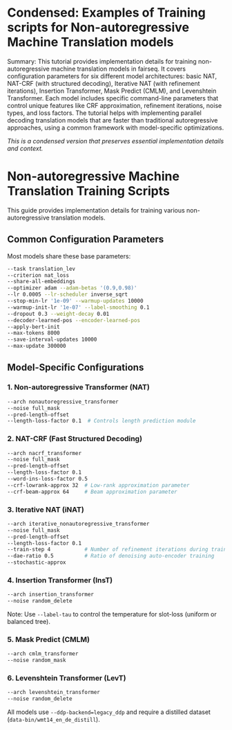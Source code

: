 # Condensed: Examples of Training scripts for Non-autoregressive Machine Translation models

Summary: This tutorial provides implementation details for training non-autoregressive machine translation models in fairseq. It covers configuration parameters for six different model architectures: basic NAT, NAT-CRF (with structured decoding), Iterative NAT (with refinement iterations), Insertion Transformer, Mask Predict (CMLM), and Levenshtein Transformer. Each model includes specific command-line parameters that control unique features like CRF approximation, refinement iterations, noise types, and loss factors. The tutorial helps with implementing parallel decoding translation models that are faster than traditional autoregressive approaches, using a common framework with model-specific optimizations.

*This is a condensed version that preserves essential implementation details and context.*

# Non-autoregressive Machine Translation Training Scripts

This guide provides implementation details for training various non-autoregressive translation models.

## Common Configuration Parameters

Most models share these base parameters:
```bash
--task translation_lev
--criterion nat_loss
--share-all-embeddings
--optimizer adam --adam-betas '(0.9,0.98)'
--lr 0.0005 --lr-scheduler inverse_sqrt
--stop-min-lr '1e-09' --warmup-updates 10000
--warmup-init-lr '1e-07' --label-smoothing 0.1
--dropout 0.3 --weight-decay 0.01
--decoder-learned-pos --encoder-learned-pos
--apply-bert-init
--max-tokens 8000
--save-interval-updates 10000
--max-update 300000
```

## Model-Specific Configurations

### 1. Non-autoregressive Transformer (NAT)
```bash
--arch nonautoregressive_transformer
--noise full_mask
--pred-length-offset
--length-loss-factor 0.1  # Controls length prediction module
```

### 2. NAT-CRF (Fast Structured Decoding)
```bash
--arch nacrf_transformer
--noise full_mask
--pred-length-offset
--length-loss-factor 0.1
--word-ins-loss-factor 0.5
--crf-lowrank-approx 32  # Low-rank approximation parameter
--crf-beam-approx 64     # Beam approximation parameter
```

### 3. Iterative NAT (iNAT)
```bash
--arch iterative_nonautoregressive_transformer
--noise full_mask
--pred-length-offset
--length-loss-factor 0.1
--train-step 4           # Number of refinement iterations during training
--dae-ratio 0.5          # Ratio of denoising auto-encoder training
--stochastic-approx
```

### 4. Insertion Transformer (InsT)
```bash
--arch insertion_transformer
--noise random_delete
```
Note: Use `--label-tau` to control the temperature for slot-loss (uniform or balanced tree).

### 5. Mask Predict (CMLM)
```bash
--arch cmlm_transformer
--noise random_mask
```

### 6. Levenshtein Transformer (LevT)
```bash
--arch levenshtein_transformer
--noise random_delete
```

All models use `--ddp-backend=legacy_ddp` and require a distilled dataset (`data-bin/wmt14_en_de_distill`).